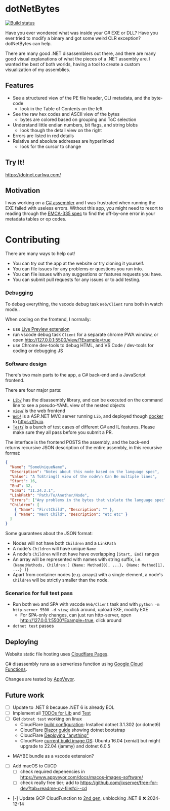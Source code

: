 dotNetBytes
===========

[![Build status](https://ci.appveyor.com/api/projects/status/4ejfir3fhv80rhjv/branch/main?svg=true)](https://ci.appveyor.com/project/darthwalsh/dotnetbytes/branch/main)

Have you ever wondered what was inside your C# EXE or DLL? Have you ever tried to modify a binary and got some weird CLR exception? dotNetBytes can help.

There are many good .NET disassemblers out there, and there are many good visual explanations of what the pieces of a .NET assembly are. I wanted the best of both worlds, having a tool to create a custom visualization of my assemblies.

Features
--------
- See a structured view of the PE file header, CLI metadata, and the byte-code
  - look in the Table of Contents on the left
- See the raw hex codes and ASCII view of the bytes
  - bytes are colored based on grouping and ToC selection
- Understand little endian numbers, bit flags, and string blobs
  - look though the detail view on the right
- Errors are listed in red details
- Relative and absolute addresses are hyperlinked
  - look for the cursor to change

Try It!
-------

https://dotnet.carlwa.com/

Motivation
----------

I was working on a [C# assembler](https://github.com/darthwalsh/bootstrappingCIL) and I was frustrated when running the EXE failed with useless errors. Without this app, you might need to resort to reading through the [EMCA-335 spec](https://www.ecma-international.org/publications/files/ECMA-ST/ECMA-335.pdf) to find the off-by-one error in your metadata tables or op codes.

Contributing
============

There are many ways to help out!
- You can try out the app at the website or try cloning it yourself.
- You can file issues for any problems or questions you run into.
- You can file issues with any suggestions or features requests you have.
- You can submit pull requests for any issues or to add testing.

### Debugging

To debug everything, the vscode debug task `Web/Client` runs both in watch mode..

When coding on the frontend, I normally:
 - use [Live Preview extension](https://marketplace.visualstudio.com/items?itemName=ms-vscode.live-server)
 - run vscode debug task `Client` for a separate chrome PWA window, or open http://127.0.0.1:5500/view/?Example=true
 - use Chrome dev-tools to debug HTML, and VS Code / dev-tools for coding or debugging JS

### Software design

There's two main parts to the app, a C# back-end and a JavaScript frontend.

There are four major parts:
 - [`Lib/`](Lib/) has the disassembly library, and can be executed on the command line to see a pseudo-YAML view of the nested objects
 - [`view`/](view/) is the web frontend
 - [`Web`/](Web/) is a ASP.NET MVC server running `Lib`, and deployed though [docker](Dockerfile) to https://fly.io.
 - [`Test`/](Test/) is a bunch of test cases of different C# and IL features. Please make sure they all pass before you submit a PR.

The interface is the frontend POSTS the assembly, and the back-end returns recursive JSON description of the entire assembly, in this recursive format:

```json
{
  "Name": "SomeUniqueName",
  "Description": "Notes about this node based on the language spec",
  "Value": "A ToString() view of the node\n Can Be multiple lines",
  "Start": 16,
  "End": 32,
  "Ecma": "II.24.2.1",
  "LinkPath": "Path/To/Another/Node",
  "Errors": ["Any problems in the bytes that violate the language spec"],
  "Children": [
    { "Name": "FirstChild", "Description": "" },
    { "Name": "Next Child", "Description": "etc etc" }
  ]
}
```

Some guarantees about the JSON format:

- Nodes will not have both `Children` and a `LinkPath`
- A node's `Children` will have unique `Name`
- A node's `Children` will not have have overlapping `[Start, End)` ranges
- An array will be represented with names with string suffix, i.e. `{Name:Methods, Children:[ {Name: Method[0], ...}, {Name: Method[1], ...} ]}`
- Apart from container nodes (e.g. arrays) with a single element, a node's `Children` will be strictly smaller than the node.

### Scenarios for full test pass
- Run both `Web` and SPA with vscode `Web/Client` task and with `python -m http.server 5500 -d view`; click around, upload EXE, modify EXE
  - For SPA-only changes, can just run http-server, open http://127.0.0.1:5500?Example=true, click around
- `dotnet test` passes

## Deploying

Website static file hosting uses [Cloudflare Pages](https://pages.cloudflare.com/).

C# disassembly runs as a serverless function using [Google Cloud Functions](https://cloud.google.com/functions).

Changes are tested by [AppVeyor](https://ci.appveyor.com/project/darthwalsh/dotnetbytes).

## Future work

- [ ] Update to .NET 8 because .NET 6 is already EOL
- [ ] Implement all [TODOs for Lib](Lib/Program.cs) and [Test](Tests/AssemblyBytesTests.cs)
- [ ] Get `dotnet test` working on linux
  - CloudFlare [build configuration](https://developers.cloudflare.com/pages/platform/build-configuration): Installed dotnet 3.1.302	 (or dotnet6)
  - CloudFlare [Blazor guide](https://developers.cloudflare.com/pages/framework-guides/deploy-a-blazor-site/) showing dotnet bootstrap
  - CloudFlare [Deploying "anything"](https://developers.cloudflare.com/pages/framework-guides/deploy-anything/)
  - CloudFlare [current build image OS](https://github.com/cloudflare/pages-build-image/discussions/1):  Ubuntu 16.04 (xenial) but might upgrade to 22.04 (jammy) and dotnet 6.0.5
- MAYBE bundle as a vscode extension?
- [ ] Add macOS to CI/CD
    - [ ] check required depenencies in https://www.appveyor.com/docs/macos-images-software/
    - [ ] check really free tier; add to https://github.com/jixserver/free-for-dev?tab=readme-ov-file#ci--cd
- [-] Update GCP CloudFunction to [2nd gen](https://cloud.google.com/functions/docs/runtime-support#.net-core), unblocking .NET 8 ❌ 2024-12-14
